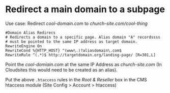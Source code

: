# Redirect a main domain to a subpage

Use case: Redirect _cool-domain.com_ to _church-site.com/cool-thing_

```ApacheConf
#Domain Alias Redirecs
# Redirects a domain to a specific page. Alias domain "A" recordssss
# must be pointed to the same IP address as target domain.
RewriteEngine On
RewriteCond %{HTTP_HOST} ^(www\.)?aliasdomain\.com$
RewriteRule ^(.*)$ http://targetdomain.org/landing-page/ [R=301,L]
```
Point the _cool-domiain.com_ at the same IP Address as _church-site.com_ (In Cloudsites this would need to be created as an alias).

Put the above `.htaccess` rules in the _Root & Reseller_ box in the CMS htaccess module (Site Config > Account > htaccess)
